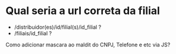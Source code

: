 # Qual seria a url correta da filial

- /distribuidor(es)/id/filial(s)/id_filial ?
- /filiais/id_filial ?

Como adicionar mascara ao maldit do CNPJ, Telefone e etc via JS?
